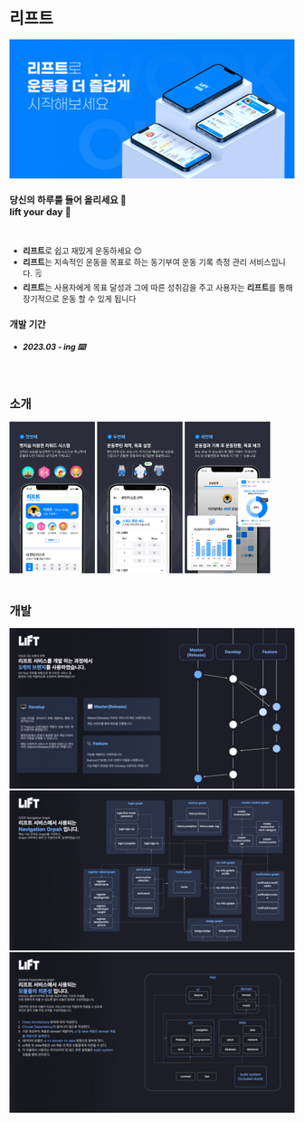 # 리프트
<img src="./docs/lift_screen_1.jpg"/>

### 당신의 하루를 들어 올리세요 🔺 <br> lift your day 🚀
<br>

- **리프트**로 쉽고 재밌게 운동하세요 😊
- **리프트**는 지속적인 운동을 목표로 하는 동기부여 운동 기록 측정 관리 서비스입니다. 🗒️
- **리프트**는 사용자에게 목표 달성과 그에 따른 성취감을 주고 사용자는 **리프트**를 통해 장기적으로 운동 할 수 있게 됩니다

### 개발 기간 
- ##### 2023.03 - ing ⌨️
	
<br>

## 소개
<div>
<img src="./docs/lift_screen_2.jpg" align=left" width="30%"/>
<img src="./docs/lift_screen_3.jpg" align=left" width="30%"/>
<img src="./docs/lift_screen_4.jpg" align=left" width="30%"/>	
</div>

<br>

## 개발
<div>
<img src="./docs/lift_screen_5.jpeg"/>
<img src="./docs/lift_screen_6.jpeg"/>
<img src="./docs/lift_screen_7.jpeg"/>
</div>


